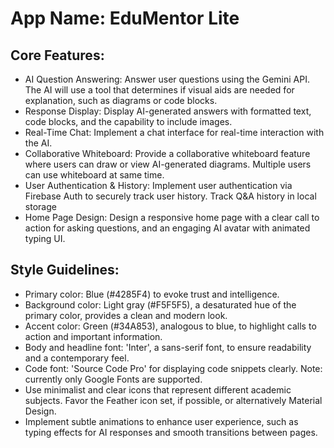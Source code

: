 # **App Name**: EduMentor Lite

## Core Features:

- AI Question Answering: Answer user questions using the Gemini API. The AI will use a tool that determines if visual aids are needed for explanation, such as diagrams or code blocks.
- Response Display: Display AI-generated answers with formatted text, code blocks, and the capability to include images.
- Real-Time Chat: Implement a chat interface for real-time interaction with the AI.
- Collaborative Whiteboard: Provide a collaborative whiteboard feature where users can draw or view AI-generated diagrams. Multiple users can use whiteboard at same time.
- User Authentication & History: Implement user authentication via Firebase Auth to securely track user history. Track Q&A history in local storage
- Home Page Design: Design a responsive home page with a clear call to action for asking questions, and an engaging AI avatar with animated typing UI.

## Style Guidelines:

- Primary color: Blue (#4285F4) to evoke trust and intelligence.
- Background color: Light gray (#F5F5F5), a desaturated hue of the primary color, provides a clean and modern look.
- Accent color: Green (#34A853), analogous to blue, to highlight calls to action and important information.
- Body and headline font: 'Inter', a sans-serif font, to ensure readability and a contemporary feel.
- Code font: 'Source Code Pro' for displaying code snippets clearly. Note: currently only Google Fonts are supported.
- Use minimalist and clear icons that represent different academic subjects. Favor the Feather icon set, if possible, or alternatively Material Design.
- Implement subtle animations to enhance user experience, such as typing effects for AI responses and smooth transitions between pages.